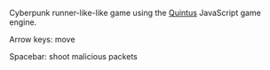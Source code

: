 Cyberpunk runner-like-like game using the [Quintus](http://www.html5quintus.com/) JavaScript game engine.

Arrow keys: move

Spacebar: shoot malicious packets
